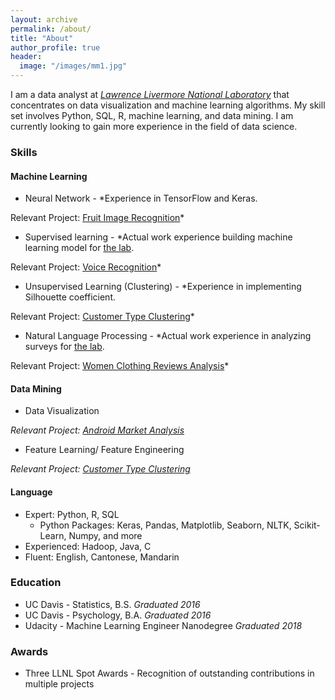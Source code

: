 ```yaml
---
layout: archive
permalink: /about/
title: "About"
author_profile: true
header:
  image: "/images/mm1.jpg"
---
```


I am a data analyst at *[Lawrence Livermore National Laboratory](https://en.wikipedia.org/wiki/Lawrence_Livermore_National_Laboratory)* that concentrates on data visualization and machine learning algorithms. My skill set involves Python, SQL, R, machine learning, and data mining. I am currently looking to gain more experience in the field of data science.

### Skills

#### Machine Learning

 * Neural Network - *Experience in TensorFlow and Keras.

 Relevant Project: [Fruit Image Recognition](/fruit_image_recognition/)*

 * Supervised learning - *Actual work experience building machine learning model for [the lab](https://en.wikipedia.org/wiki/Lawrence_Livermore_National_Laboratory).

 Relevant Project: [Voice Recognition](/Voice_recognition/)*

 * Unsupervised Learning (Clustering) - *Experience in implementing Silhouette coefficient.

 Relevant Project: [Customer Type Clustering](/Customer_Type_Clustering/)*

 * Natural Language Processing - *Actual work experience in analyzing surveys for [the lab](https://en.wikipedia.org/wiki/Lawrence_Livermore_National_Laboratory).

 Relevant Project: [Women Clothing Reviews Analysis](/Women_Clothing_Reviews/)*

#### Data Mining
 * Data Visualization

 *Relevant Project: [Android Market Analysis](/Android_Market_Analysis/)*

 * Feature Learning/ Feature Engineering

 *Relevant Project: [Customer Type Clustering](/Customer_Type_Clustering/)*

#### Language
  * Expert: Python, R, SQL
    + Python Packages: Keras, Pandas, Matplotlib, Seaborn, NLTK, Scikit-Learn, Numpy, and more
  * Experienced: Hadoop, Java, C
  * Fluent: English, Cantonese, Mandarin

### Education
  * UC Davis - Statistics, B.S.     *Graduated 2016*
  * UC Davis - Psychology, B.A.     *Graduated 2016*
  * Udacity - Machine Learning Engineer Nanodegree     *Graduated 2018*

### Awards
  * Three LLNL Spot Awards - Recognition of outstanding contributions in multiple projects
